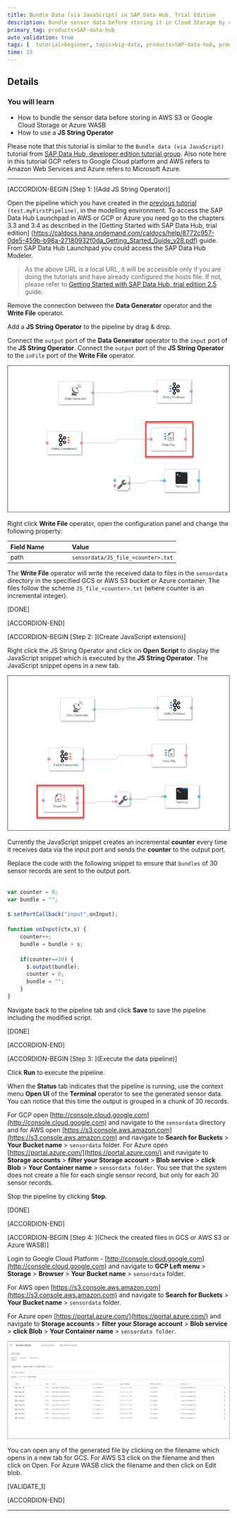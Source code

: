 ```yaml
---
title: Bundle Data (via JavaScript) in SAP Data Hub, Trial Edition
description: Bundle sensor data before storing it in Cloud Storage by using SAP Data Hub, trial edition.
primary_tag: products>SAP-data-hub
auto_validation: true
tags: [  tutorial>beginner, topic>big-data, products>SAP-data-hub, products>SAP-vora ]
time: 15
---
```


## Details
### You will learn  
- How to bundle the sensor data before storing in AWS S3 or Google Cloud Storage or Azure WASB
- How to use a **JS String Operator**

Please note that this tutorial is similar to the `Bundle data (via JavaScript)` tutorial from [SAP Data Hub, developer edition tutorial group](https://developers.sap.com/group.datahub-2-pipelines.html).
Also note here in this tutorial GCP refers to Google Cloud platform and AWS refers to Amazon Web Services and Azure refers to Microsoft Azure.

---

[ACCORDION-BEGIN [Step 1: ](Add JS String Operator)]

Open the pipeline which you have created in the [previous tutorial](datahub-trial-v2-pipelines-part01) `(test.myFirstPipeline)`, in the modelling environment. To access the SAP Data Hub Launchpad in AWS or GCP or Azure you need go to the chapters 3.3 and 3.4 as described in the [Getting Started with SAP Data Hub, trial edition] (https://caldocs.hana.ondemand.com/caldocs/help/8772c957-0de5-459b-b98a-27180932f0da_Getting_Started_Guide_v28.pdf) guide. From SAP Data Hub Launchpad you could access the SAP Data Hub Modeler.

>As the above URL is a local URL, it will be accessible only if you are doing the tutorials and have already configured the hosts file. If not, please refer to [Getting Started with SAP Data Hub, trial edition 2.5](https://caldocs.hana.ondemand.com/caldocs/help/8772c957-0de5-459b-b98a-27180932f0da_Getting_Started_Guide_v28.pdf) guide.

Remove the connection between the **Data Generator** operator and the **Write File** operator.

Add a **JS String Operator** to the pipeline by drag & drop.

Connect the `output` port of the **Data Generator** operator to the `input` port of the **JS String Operator**. Connect the `output` port of the **JS String Operator** to the `inFile` port of the **Write File** operator.

![picture1](datahub-trial-v2-pipelines-part03-1.png)

Right click **Write File** operator, open the configuration panel and change the following property:

|  Field Name&nbsp;&nbsp;&nbsp;&nbsp;&nbsp;&nbsp;&nbsp;&nbsp;&nbsp;&nbsp;&nbsp;&nbsp;&nbsp;     | Value
|  :------------- | :-------------
| path  | `sensordata/JS_file_<counter>.txt`

The **Write File** operator will write the received data to files in the `sensordata` directory in the specified GCS or AWS S3 bucket or Azure container. The files follow the scheme `JS_file_<counter>.txt` (where counter is an incremental integer).

[DONE]

[ACCORDION-END]

[ACCORDION-BEGIN [Step 2: ](Create JavaScript extension)]

Right click the JS String Operator and click on **Open Script** to display the JavaScript snippet which is executed by the **JS String Operator**. The JavaScript snippet opens in a new tab.

![picture2](datahub-trial-v2-pipelines-part03-2.png)

Currently the JavaScript snippet creates an incremental **counter** every time it receives data via the input port and sends the **counter** to the output port.

Replace the code with the following snippet to ensure that `bundles` of 30 sensor records are sent to the output port.

```javascript

var counter = 0;
var bundle = "";

$.setPortCallback("input",onInput);

function onInput(ctx,s) {
    counter++;
    bundle = bundle + s;

    if(counter==30) {
      $.output(bundle);
      counter = 0;
      bundle = "";
    }
}
```
Navigate back to the pipeline tab and click **Save** to save the pipeline including the modified script.

[DONE]

[ACCORDION-END]


[ACCORDION-BEGIN [Step 3: ](Execute the data pipeline)]

Click **Run** to execute the pipeline.

When the **Status** tab indicates that the pipeline is running, use the context menu **Open UI** of the **Terminal** operator to see the generated sensor data. You can notice that this time the output is grouped in a chunk of 30 records.

For GCP open [http://console.cloud.google.com](http://console.cloud.google.com) and navigate to the `sensordata` directory and for AWS open [https://s3.console.aws.amazon.com](https://s3.console.aws.amazon.com) and navigate to **Search for Buckets** > **Your Bucket name** > `sensordata` folder. For Azure open [https://portal.azure.com/](https://portal.azure.com/) and navigate to **Storage accounts** > **filter your Storage account** > **Blob service** > **click Blob** > **Your Container name** > `sensordata folder`. You see that the system does not create a file for each single sensor record, but only for each 30 sensor records.

Stop the pipeline by clicking **Stop**.

[DONE]

[ACCORDION-END]

[ACCORDION-BEGIN [Step 4: ](Check the created files in GCS or AWS S3 or Azure WASB)]

Login to Google Cloud Platform - [http://console.cloud.google.com](http://console.cloud.google.com) and navigate to **GCP Left menu** > **Storage** > **Browser** > **Your Bucket name** > `sensordata` folder.

For AWS open [https://s3.console.aws.amazon.com](https://s3.console.aws.amazon.com) and navigate to **Search for Buckets** > **Your Bucket name** > `sensordata` folder.

For Azure open [https://portal.azure.com/](https://portal.azure.com/) and navigate to **Storage accounts** > **filter your Storage account** > **Blob service** > **click Blob** > **Your Container name** > `sensordata folder`.

![picture4](datahub-trial-v2-pipelines-part03-4.png)

You can open any of the generated file by clicking on the filename which opens in a new tab for GCS. For AWS S3 click on the filename and then click on Open. For Azure WASB click the filename and then click on Edit blob.


[VALIDATE_1]

[ACCORDION-END]

---
